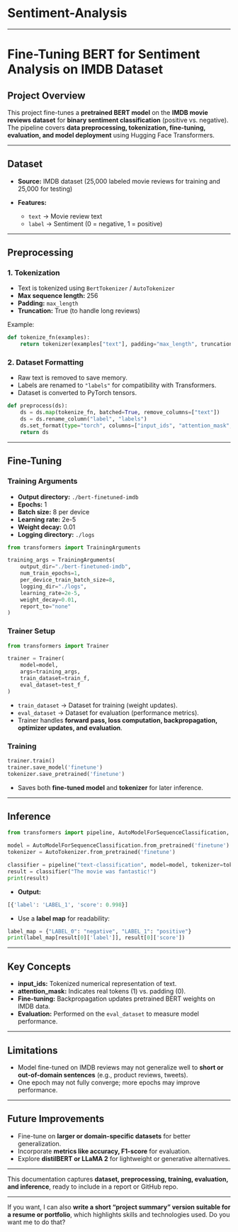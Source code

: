 # Sentiment-Analysis


---

# Fine-Tuning BERT for Sentiment Analysis on IMDB Dataset

## Project Overview

This project fine-tunes a **pretrained BERT model** on the **IMDB movie reviews dataset** for **binary sentiment classification** (positive vs. negative). The pipeline covers **data preprocessing, tokenization, fine-tuning, evaluation, and model deployment** using Hugging Face Transformers.

---

## Dataset

* **Source:** IMDB dataset (25,000 labeled movie reviews for training and 25,000 for testing)
* **Features:**

  * `text` → Movie review text
  * `label` → Sentiment (0 = negative, 1 = positive)

---

## Preprocessing

### 1. Tokenization

* Text is tokenized using `BertTokenizer` / `AutoTokenizer`
* **Max sequence length:** 256
* **Padding:** `max_length`
* **Truncation:** True (to handle long reviews)

Example:

```python
def tokenize_fn(examples):
    return tokenizer(examples["text"], padding="max_length", truncation=True, max_length=256)
```

### 2. Dataset Formatting

* Raw text is removed to save memory.
* Labels are renamed to `"labels"` for compatibility with Transformers.
* Dataset is converted to PyTorch tensors.

```python
def preprocess(ds):
    ds = ds.map(tokenize_fn, batched=True, remove_columns=["text"])
    ds = ds.rename_column("label", "labels")
    ds.set_format(type="torch", columns=["input_ids", "attention_mask", "labels"])
    return ds
```

---

## Fine-Tuning

### Training Arguments

* **Output directory:** `./bert-finetuned-imdb`
* **Epochs:** 1
* **Batch size:** 8 per device
* **Learning rate:** 2e-5
* **Weight decay:** 0.01
* **Logging directory:** `./logs`

```python
from transformers import TrainingArguments

training_args = TrainingArguments(
    output_dir="./bert-finetuned-imdb",
    num_train_epochs=1,
    per_device_train_batch_size=8,
    logging_dir="./logs",
    learning_rate=2e-5,
    weight_decay=0.01,
    report_to="none"
)
```

### Trainer Setup

```python
from transformers import Trainer

trainer = Trainer(
    model=model,
    args=training_args,
    train_dataset=train_f,
    eval_dataset=test_f
)
```

* `train_dataset` → Dataset for training (weight updates).
* `eval_dataset` → Dataset for evaluation (performance metrics).
* Trainer handles **forward pass, loss computation, backpropagation, optimizer updates, and evaluation**.

### Training

```python
trainer.train()
trainer.save_model('finetune')
tokenizer.save_pretrained('finetune')
```

* Saves both **fine-tuned model** and **tokenizer** for later inference.

---

## Inference

```python
from transformers import pipeline, AutoModelForSequenceClassification, AutoTokenizer

model = AutoModelForSequenceClassification.from_pretrained('finetune')
tokenizer = AutoTokenizer.from_pretrained('finetune')

classifier = pipeline("text-classification", model=model, tokenizer=tokenizer)
result = classifier("The movie was fantastic!")
print(result)
```

* **Output:**

```python
[{'label': 'LABEL_1', 'score': 0.998}]
```

* Use a **label map** for readability:

```python
label_map = {"LABEL_0": "negative", "LABEL_1": "positive"}
print(label_map[result[0]['label']], result[0]['score'])
```

---

## Key Concepts

* **input_ids:** Tokenized numerical representation of text.
* **attention_mask:** Indicates real tokens (1) vs. padding (0).
* **Fine-tuning:** Backpropagation updates pretrained BERT weights on IMDB data.
* **Evaluation:** Performed on the `eval_dataset` to measure model performance.

---

## Limitations

* Model fine-tuned on IMDB reviews may not generalize well to **short or out-of-domain sentences** (e.g., product reviews, tweets).
* One epoch may not fully converge; more epochs may improve performance.

---

## Future Improvements

* Fine-tune on **larger or domain-specific datasets** for better generalization.
* Incorporate **metrics like accuracy, F1-score** for evaluation.
* Explore **distilBERT or LLaMA 2** for lightweight or generative alternatives.

---

This documentation captures **dataset, preprocessing, training, evaluation, and inference**, ready to include in a report or GitHub repo.

---

If you want, I can also **write a short “project summary” version suitable for a resume or portfolio**, which highlights skills and technologies used. Do you want me to do that?

